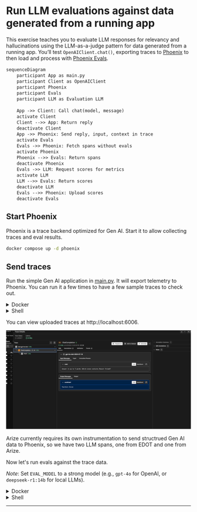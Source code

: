 # Run LLM evaluations against data generated from a running app

This exercise teaches you to evaluate LLM responses for relevancy and
hallucinations using the LLM-as-a-judge pattern for data generated from
a running app. You’ll test `OpenAIClient.chat()`, exporting traces to
[Phoenix][phoenix] to then load and process with [Phoenix Evals][phoenix-evals].

```mermaid
sequenceDiagram
    participant App as main.py
    participant Client as OpenAIClient
    participant Phoenix
    participant Evals
    participant LLM as Evaluation LLM

    App ->> Client: Call chat(model, message)
    activate Client
    Client -->> App: Return reply
    deactivate Client
    App ->> Phoenix: Send reply, input, context in trace
    activate Evals
    Evals ->> Phoenix: Fetch spans without evals
    activate Phoenix
    Phoenix -->> Evals: Return spans
    deactivate Phoenix
    Evals ->> LLM: Request scores for metrics
    activate LLM
    LLM -->> Evals: Return scores
    deactivate LLM
    Evals -->> Phoenix: Upload scores
    deactivate Evals
```

## Start Phoenix

Phoenix is a trace backend optimized for Gen AI. Start it to allow collecting
traces and eval results.

```bash
docker compose up -d phoenix
```

## Send traces

Run the simple Gen AI application in [main.py](main.py). It will export telemetry
to Phoenix. You can run it a few times to have a few sample traces to check out.

<details>
<summary>Docker</summary>

```bash
docker compose run --build --rm main
```

</details>

<details>
<summary>Shell</summary>


Install dependencies:
```bash
pip install -r requirements.txt
pip install -r requirements-dev.txt
```

Bootstrap instrumentation:
```bash
edot-bootstrap --action=install
```

Run the test:
```bash
OTEL_METRICS_EXPORTER=none OTEL_LOGS_EXPORTER=none python3 main.py
```

</details>

You can view uploaded traces at http://localhost:6006.

![span screenshot](span.png)

Arize currently requires its own instrumentation to send structrued Gen AI data
to Phoenix, so we have two LLM spans, one from EDOT and one from Arize.

Now let's run evals against the trace data.

*Note*: Set `EVAL_MODEL` to a strong model (e.g., `gpt-4o` for OpenAI, or
`deepseek-r1:14b` for local LLMs).

<details>
<summary>Docker</summary>

```bash
docker compose run --build --rm eval
```

</details>

<details>
<summary>Shell</summary>

Run the eval:
```bash
dotenv -f ../.env run --no-override python3 run_evals.py
```

Eval results will have been uploaded to Phoenix. You can find them as
annotations on any `ChatCompletion` span.

![span with evals screenshot](span-with-eval.png)

</details>

---
[prev]: ../06-http-replay
[phoenix]: https://phoenix.arize.com/
[phoenix-evals]: https://arize.com/docs/phoenix/evaluation/llm-evals
[ragas]: https://docs.ragas.io
[southern-ocean]: https://en.wikipedia.org/wiki/Southern_Ocean
[edot-python]: https://github.com/elastic/elastic-otel-python
[otel-tui]: https://github.com/ymtdzzz/otel-tui
[phoenix]: https://docs.arize.com/phoenix
[langtrace]: https://langtrace.ai/
[arize-blog]: https://arize.com/blog/
[langtrace-blog]: https://www.langtrace.ai/blog
